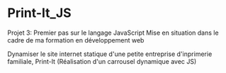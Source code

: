 # Print-It_JS
Projet 3: Premier pas sur le langage JavaScript
Mise en situation dans le cadre de ma formation en développement web

Dynamiser le site internet statique d'une petite entreprise d'inprimerie familiale, Print-It
(Réalisation d'un carrousel dynamique avec JS)

